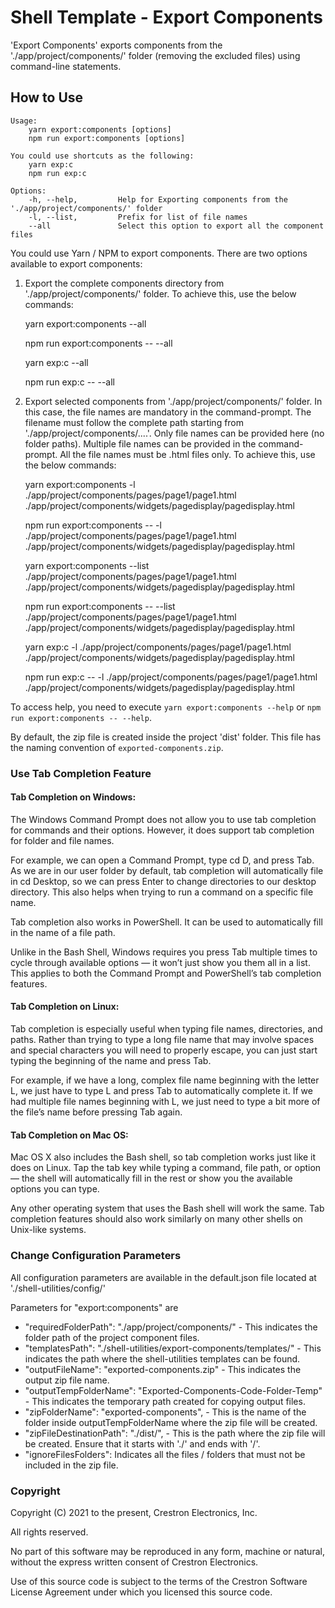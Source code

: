 # Shell Template - Export Components

'Export Components' exports components from the './app/project/components/' folder (removing the excluded files) using command-line statements.

## How to Use

```
Usage:
    yarn export:components [options]
    npm run export:components [options]

You could use shortcuts as the following:
    yarn exp:c
    npm run exp:c

Options:
    -h, --help,         Help for Exporting components from the './app/project/components/' folder
    -l, --list,         Prefix for list of file names
    --all               Select this option to export all the component files

```

You could use Yarn / NPM to export components. There are two options available to export components:

1. Export the complete components directory from './app/project/components/' folder. To achieve this, use the below commands:

    yarn export:components --all 

    npm run export:components -- --all 

    yarn exp:c --all 

    npm run exp:c -- --all 

2. Export selected components from './app/project/components/' folder. In this case, the file names are mandatory in the command-prompt. The filename must follow the complete path starting from './app/project/components/....'. Only file names can be provided here (no folder paths). Multiple file names can be provided in the command-prompt. All the file names must be .html files only. To achieve this, use the below commands:

    yarn export:components -l ./app/project/components/pages/page1/page1.html ./app/project/components/widgets/pagedisplay/pagedisplay.html

    npm run export:components -- -l ./app/project/components/pages/page1/page1.html ./app/project/components/widgets/pagedisplay/pagedisplay.html

    yarn export:components --list ./app/project/components/pages/page1/page1.html ./app/project/components/widgets/pagedisplay/pagedisplay.html

    npm run export:components -- --list ./app/project/components/pages/page1/page1.html ./app/project/components/widgets/pagedisplay/pagedisplay.html

    yarn exp:c -l ./app/project/components/pages/page1/page1.html ./app/project/components/widgets/pagedisplay/pagedisplay.html

    npm run exp:c -- -l ./app/project/components/pages/page1/page1.html ./app/project/components/widgets/pagedisplay/pagedisplay.html

To access help, you need to execute `yarn export:components --help` or `npm run export:components -- --help`.

By default, the zip file is created inside the project 'dist' folder. This file has the naming convention of `exported-components.zip`.

### Use Tab Completion Feature

#### Tab Completion on Windows:
The Windows Command Prompt does not allow you to use tab completion for commands and their options. However, it does support tab completion for folder and file names.

For example, we can open a Command Prompt, type cd D, and press Tab. As we are in our user folder by default, tab completion will automatically file in cd Desktop, so we can press Enter to change directories to our desktop directory. This also helps when trying to run a command on a specific file name.

Tab completion also works in PowerShell. It can be used to automatically fill in the name of a file path.

Unlike in the Bash Shell, Windows requires you press Tab multiple times to cycle through available options — it won’t just show you them all in a list. This applies to both the Command Prompt and PowerShell’s tab completion features.

#### Tab Completion on Linux:
Tab completion is especially useful when typing file names, directories, and paths. Rather than trying to type a long file name that may involve spaces and special characters you will need to properly escape, you can just start typing the beginning of the name and press Tab.

For example, if we have a long, complex file name beginning with the letter L, we just have to type L and press Tab to automatically complete it. If we had multiple file names beginning with L, we just need to type a bit more of the file’s name before pressing Tab again.

#### Tab Completion on Mac OS:
Mac OS X also includes the Bash shell, so tab completion works just like it does on Linux. Tap the tab key while typing a command, file path, or option — the shell will automatically fill in the rest or show you the available options you can type.

Any other operating system that uses the Bash shell will work the same. Tab completion features should also work similarly on many other shells on Unix-like systems.

### Change Configuration Parameters

All configuration parameters are available in the default.json file located at './shell-utilities/config/'

Parameters for "export:components" are
- "requiredFolderPath": "./app/project/components/" - This indicates the folder path of the project component files.
- "templatesPath": "./shell-utilities/export-components/templates/" - This indicates the path where the shell-utilities templates can be found.
- "outputFileName": "exported-components.zip" - This indicates the output zip file name.
- "outputTempFolderName": "Exported-Components-Code-Folder-Temp" - This indicates the temporary path created for copying output files.
- "zipFolderName": "exported-components", - This is the name of the folder inside outputTempFolderName where the zip file will be created.
- "zipFileDestinationPath": "./dist/", - This is the path where the zip file will be created. Ensure that it starts with './' and ends with '/'.
- "ignoreFilesFolders": Indicates all the files / folders that must not be included in the zip file.


### Copyright
Copyright (C) 2021 to the present, Crestron Electronics, Inc.

All rights reserved.

No part of this software may be reproduced in any form, machine
or natural, without the express written consent of Crestron Electronics.

Use of this source code is subject to the terms of the Crestron Software License Agreement 
under which you licensed this source code. 
